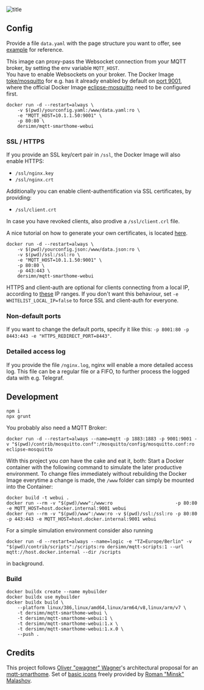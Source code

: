 ![title](https://raw.githubusercontent.com/dersimn/mqtt-smarthome-webui/master/docs/title.png)

## Config

Provide a file `data.yaml` with the page structure you want to offer, see [example](https://github.com/dersimn/mqtt-smarthome-webui/blob/master/www/data.yaml) for reference.

This image can proxy-pass the Websocket connection from your MQTT broker, by setting the env variable `MQTT_HOST`.  
You have to enable Websockets on your broker. The Docker Image [toke/mosquitto](https://hub.docker.com/r/toke/mosquitto) for e.g. has it already enabled by default on [port 9001](https://github.com/toke/docker-mosquitto/blob/8aa0a74b444fb2377fcd4a43ac85a257aef51176/config/conf.d/websockets.conf#L1), where the official Docker Image [eclipse-mosquitto](https://hub.docker.com/_/eclipse-mosquitto) need to be configured first.

    docker run -d --restart=always \
        -v $(pwd)/yourconfig.yaml:/www/data.yaml:ro \
        -e "MQTT_HOST=10.1.1.50:9001" \
        -p 80:80 \
        dersimn/mqtt-smarthome-webui

### SSL / HTTPS

If you provide an SSL key/cert pair in `/ssl`, the Docker Image will also enable HTTPS:

* `/ssl/nginx.key`
* `/ssl/nginx.crt`

Additionally you can enable client-authentification via SSL certificates, by providing:

* `/ssl/client.crt`

In case you have revoked clients, also prodive a `/ssl/client.crl` file.

A nice tutorial on how to generate your own certificates, is located [here](https://jamielinux.com/docs/openssl-certificate-authority/introduction.html).

    docker run -d --restart=always \
        -v $(pwd)/yourconfig.json:/www/data.json:ro \
        -v $(pwd)/ssl:/ssl:ro \
        -e "MQTT_HOST=10.1.1.50:9001" \
        -p 80:80 \
        -p 443:443 \
        dersimn/mqtt-smarthome-webui

HTTPS and client-auth are optional for clients connecting from a local IP, according to [these](https://github.com/dersimn/mqtt-smarthome-webui/blob/master/nginx.template#L89) IP ranges. If you don't want this behaviour, set `-e WHITELIST_LOCAL_IP=false` to force SSL and client-auth for everyone.

### Non-default ports

If you want to change the default ports, specify it like this: `-p 8001:80 -p 8443:443 -e "HTTPS_REDIRECT_PORT=8443"`.

### Detailed access log

If you provide the file `/nginx.log`, nginx will enable a more detailed access log. This file can be a regular file or a FIFO, to further process the logged data with e.g. Telegraf.

## Development

    npm i
    npx grunt

You probably also need a MQTT Broker:

    docker run -d --restart=always --name=mqtt -p 1883:1883 -p 9001:9001 -v "$(pwd)/contrib/mosquitto.conf":/mosquitto/config/mosquitto.conf:ro eclipse-mosquitto

With this project you *can* have the cake and eat it, both: Start a Docker container with the following command to simulate the later productive environment. To change files immediately without rebuilding the Docker Image everytime a change is made, the `/www` folder can simply be mounted into the Container:
    
    docker build -t webui .
    docker run --rm -v "$(pwd)/www":/www:ro                       -p 80:80            -e MQTT_HOST=host.docker.internal:9001 webui
    docker run --rm -v "$(pwd)/www":/www:ro -v $(pwd)/ssl:/ssl:ro -p 80:80 -p 443:443 -e MQTT_HOST=host.docker.internal:9001 webui

For a simple simulation environment consider also running

    docker run -d --restart=always --name=logic -e "TZ=Europe/Berlin" -v "$(pwd)/contrib/scripts":/scripts:ro dersimn/mqtt-scripts:1 --url mqtt://host.docker.internal --dir /scripts

in background.

### Build

    docker buildx create --name mybuilder
    docker buildx use mybuilder
    docker buildx build \
        --platform linux/386,linux/amd64,linux/arm64/v8,linux/arm/v7 \
        -t dersimn/mqtt-smarthome-webui \
        -t dersimn/mqtt-smarthome-webui:1 \
        -t dersimn/mqtt-smarthome-webui:1.x \
        -t dersimn/mqtt-smarthome-webui:1.x.0 \
        --push .

## Credits

This project follows [Oliver "owagner" Wagner](https://github.com/owagner)'s architectural proposal for an [mqtt-smarthome](https://github.com/mqtt-smarthome/mqtt-smarthome). Set of [basic icons](https://dribbble.com/shots/2084609-Smart-House-Icon-Set-Free) freely provided by [Roman "Minsk" Malashov](https://dribbble.com/Miart).